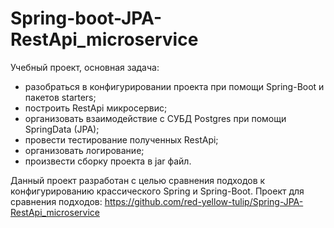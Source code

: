 # Spring-boot-JPA-RestApi_microservice

Учебный проект, основная задача:
- разобраться в конфигурировании проекта при помощи Spring-Boot и пакетов starters;
- построить RestApi микросервис;
- организовать взаимодействие с СУБД Postgres при помощи SpringData (JPA);
- провести тестирование полученных RestApi;
- организовать логирование;
- произвести сборку проекта в jar файл.

Данный проект разработан с целью сравнения подходов к конфигурированию крассического Spring и Spring-Boot. 
Проект для сравнения подходов: https://github.com/red-yellow-tulip/Spring-JPA-RestApi_microservice

